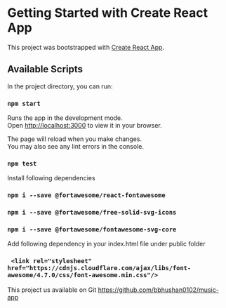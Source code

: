 # Getting Started with Create React App

This project was bootstrapped with [Create React App](https://github.com/facebook/create-react-app).

## Available Scripts

In the project directory, you can run:

### `npm start`

Runs the app in the development mode.\
Open [http://localhost:3000](http://localhost:3000) to view it in your browser.

The page will reload when you make changes.\
You may also see any lint errors in the console.

### `npm test`

Install following dependencies 
### `npm i --save @fortawesome/react-fontawesome` 
### `npm i --save @fortawesome/free-solid-svg-icons`
### `npm i --save @fortawesome/fontawesome-svg-core`

Add following dependency in your index.html file under public folder
### ` <link rel="stylesheet" href="https://cdnjs.cloudflare.com/ajax/libs/font-awesome/4.7.0/css/font-awesome.min.css"/>`

This project us available on Git
https://github.com/bbhushan0102/music-app
